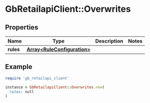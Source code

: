 # GbRetailapiClient::Overwrites

## Properties

| Name | Type | Description | Notes |
| ---- | ---- | ----------- | ----- |
| **rules** | [**Array&lt;RuleConfiguration&gt;**](RuleConfiguration.md) |  |  |

## Example

```ruby
require 'gb_retailapi_client'

instance = GbRetailapiClient::Overwrites.new(
  rules: null
)
```

